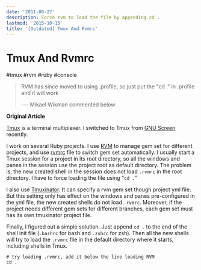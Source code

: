```yaml
---
date: '2011-06-27'
description: Force rvm to load the file by appending cd .
lastmod: '2015-10-15'
title: '[Outdated] Tmux And Rvmrc'
---
```


# Tmux And Rvmrc

#tmux #rvm #ruby #console

> RVM has since moved to using .profile, so just put the "cd ." in .profile and it will work
>
> --- Mikael Wikman commented below

**Original Article**

[Tmux][] is a terminal multiplexer. I switched to Tmux from [GNU Screen][screen]
recently.

I work on several Ruby projects. I use [RVM] to manage gem set for different
projects, and use [rvmrc] file to switch gem set automatically. I usually start
a Tmux session for a project in its root directory, so all the windows and panes
in the session use the project root as default directory. The problem is, the
new created shell in the session does not load `.rvmrc` in the root directory. I
have to force loading the file using "`cd .`"

<!--more-->

I also use [Tmuxinator][]. It can specify a rvm gem set though project yml
file. But this setting only has effect on the windows and panes pre-configured
in the yml file, the new created shells do not load `.rvmrc`. Moreover, if the
project needs different gem sets for different branches, each gem set must has
its own tmuxinator project file.

Finally, I figured out a simple solution. Just append `cd .` to the end of the
shell init file (`.bashrc` for bash and `.zshrc` for zsh). Then all the new
shells will try to load the `.rvmrc` file in the default directory where it
starts, including shells in Tmux.

    # try loading .rvmrc, add it below the line loading RVM
    cd .

[tmux]: http://tmux.sourceforge.net/
[screen]: http://www.gnu.org/software/screen/
[rvm]: http://beginrescueend.com/
[rvmrc]: https://rvm.io/workflow/rvmrc
[tmuxinator]:  https://github.com/aziz/tmuxinator
